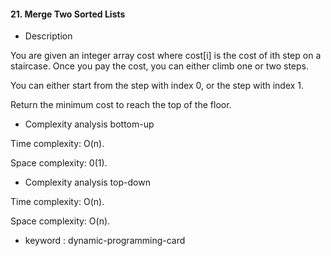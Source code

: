 #### 21. Merge Two Sorted Lists

* Description

You are given an integer array cost where cost[i] is the cost of ith step on a staircase. Once you pay the cost, you can
either climb one or two steps.

You can either start from the step with index 0, or the step with index 1.

Return the minimum cost to reach the top of the floor.

* Complexity analysis bottom-up

Time complexity: O(n).

Space complexity: 0(1).

* Complexity analysis top-down

Time complexity: O(n).

Space complexity: O(n).

* keyword : dynamic-programming-card